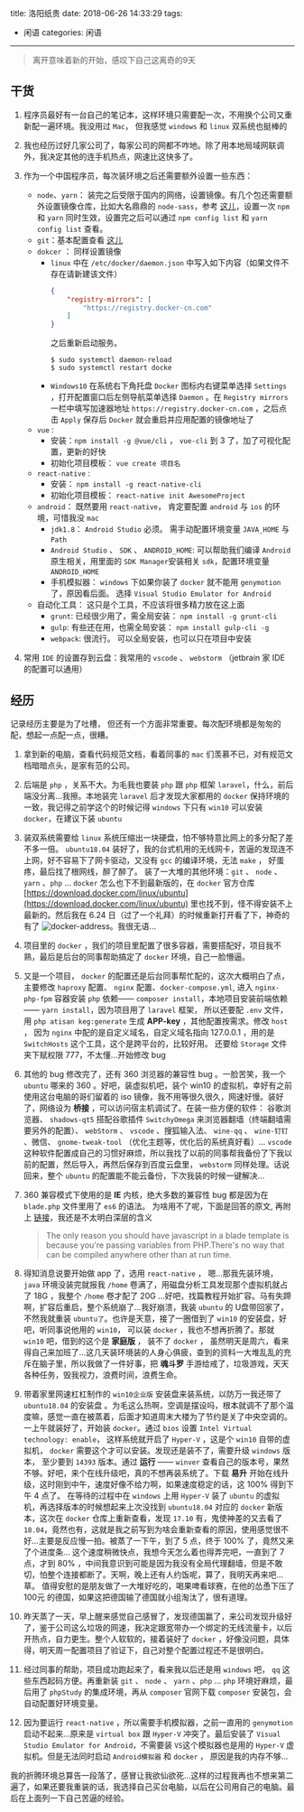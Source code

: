 title: 洛阳纸贵
date: 2018-06-26 14:33:29
tags: 
- 闲语
categories: 闲语
---
> 离开意味着新的开始，感叹下自己这离奇的9天

## 干货
1. 程序员最好有一台自己的笔记本，这样环境只需要配一次，不用换个公司又重新配一遍环境。我没用过 `Mac`， 但我感觉 `windows` 和 `linux` 双系统也挺棒的

2. 我也经历过好几家公司了，每家公司的网都不咋地。除了用本地局域网联调外，我决定其他的连手机热点，网速比这快多了。

3. 作为一个中国程序员，每次装环境之后还需要额外设置一些东西：
    - `node`、`yarn`： 装完之后受限于国内的网络，设置镜像。有几个包还需要额外设置镜像仓库，比如大名鼎鼎的 `node-sass`，参考 [这儿](https://gist.github.com/52cik/c1de8926e20971f415dd)，设置一次 `npm` 和 `yarn` 同时生效，设置完之后可以通过 `npm config list` 和 `yarn config list` 查看。
    - `git`：基本配置查看 [这儿](https://jintang.github.io/2016/06/24/git%E5%B8%B8%E7%94%A8%E5%91%BD%E4%BB%A4/)
    - `dokcer` ： 同样设置镜像
        - `linux` 中在 `/etc/docker/daemon.json` 中写入如下内容（如果文件不存在请新建该文件）
            ``` json
            {
                "registry-mirrors": [
                    "https://registry.docker-cn.com"
                ]
            }
            ```
            之后重新启动服务。
            ``` Shell
            $ sudo systemctl daemon-reload
            $ sudo systemctl restart docke
            ```
        - `Windows10` 在系统右下角托盘 `Docker` 图标内右键菜单选择 `Settings` ，打开配置窗口后左侧导航菜单选择 `Daemon` 。在 `Registry mirrors` 一栏中填写加速器地址 `https://registry.docker-cn.com` ，之后点击 `Apply` 保存后 `Docker` 就会重启并应用配置的镜像地址了
    - `vue` : 
        - 安装：`npm install -g @vue/cli` ， `vue-cli` 到 3 了，加了可视化配置，更新的好快
        - 初始化项目模板： `vue create 项目名`
    - `react-native` :  
        - 安装： `npm install -g react-native-cli`
        - 初始化项目模板： `react-native init AwesomeProject`
    - `android`： 既然要用 `react-native`， 肯定要配置 `android` 与 `ios` 的环境，可惜我没 `mac`
        - `jdk1.8`： `Android Studio` 必须。 需手动配置环境变量 `JAVA_HOME` 与 `Path`
        - `Android Studio` 、 `SDK` 、 `ANDROID_HOME`: 可以帮助我们编译 `Android` 原生相关，用里面的 `SDK Manager`安装相关 `sdk`，配置环境变量 `ANDROID_HOME`
        - 手机模拟器： `windows` 下如果你装了 `docker` 就不能用 `genymotion` 了，原因看后面。 选择 `Visual Studio Emulator for Android`
    - 自动化工具： 这只是个工具，不应该将很多精力放在这上面
        - `grunt`: 已经很少用了，需全局安装： `npm install -g grunt-cli`
        - `gulp`: 有些还在用，也需全局安装： `npm install gulp-cli -g`
        - `webpack`: 很流行。 可以全局安装，也可以只在项目中安装
4. 常用 `IDE` 的设置存到云盘：我常用的 `vscode` 、 `webstorm` （jetbrain 家 IDE 的配置可以通用）
<!-- more -->

## 经历
记录经历主要是为了吐槽， 但还有一个方面非常重要。每次配环境都是匆匆的配，想起一点配一点，很糟。

1. 拿到新的电脑，查看代码规范文档，看着同事的 `mac` 们羡慕不已，对有规范文档暗暗点头，是家有范的公司。

2. 后端是 `php` ，关系不大。为毛我也要装 `php` 跟 `php` 框架 `laravel`，什么，前后端没分离...我擦。本地装完 `laravel` 后才发现大家都用的 `docker` 保持环境的一致，我记得之前学这个的时候记得 `windows` 下只有 `win10` 可以安装 `docker`，在建议下装 `ubuntu`

3. 装双系统需要给 `linux` 系统压缩出一块硬盘，怕不够特意比网上的多分配了差不多一倍。 `ubuntu18.04` 装好了，我的台式机用的无线网卡，苦逼的发现连不上网，好不容易下了网卡驱动，又没有 `gcc` 的编译环境，无法 `make` ， 好蛋疼，最后找了根网线，醉了醉了。 装了一大堆的其他环境：`git` 、 `node` 、 `yarn` 、`php` ... `docker` 怎么也下不到最新版的，在 `docker` 官方仓库 [https://download.docker.com/linux/ubuntu](https://download.docker.com/linux/ubuntu) 里也找不到，怪不得安装不上最新的。然后我在 6.24 日（过了一个礼拜）的时候重新打开看了下，神奇的有了 ![docker-address](https://tang-blog-1257996120.cos-website.ap-chengdu.myqcloud.com/docker-address.png)。我很无语...

4. 项目里的 `docker` ，我们的项目里配置了很多容器，需要搭配好，项目我不熟，最后是后台的同事帮助搞定了 `docker` 环境，自己一脸懵逼。

5. 又是一个项目， `docker` 的配置还是后台同事帮忙配的，这次大概明白了点，主要修改 `haproxy` 配置、 `nginx` 配置、`docker-compose.yml`, 进入 `nginx-php-fpm` 容器安装 `php` 依赖—— `composer install`，本地项目安装前端依赖—— `yarn install`，因为项目用了 `laravel` 框架， 所以还要配 `.env` 文件， 用 `php atisan keg:generate` 生成 **APP-key** ，其他配置按需求。修改 `host` ， 因为 `nginx` 中配的是自定义域名，自定义域名指向 127.0.0.1 ，用的是 `SwitchHosts` 这个工具，这个是跨平台的，比较好用。 还要给 `Storage` 文件夹下赋权限 777，不太懂...开始修改 bug

6. 其他的 bug 修改完了，还有 360 浏览器的兼容性 bug 。一脸苦笑，我一个 `ubuntu` 哪来的 360 。好吧，装虚拟机吧，装个 win10 的虚拟机，幸好有之前使用这台电脑的哥们留着的 iso 镜像，我不用等很久很久，网速好慢。装好了，网络设为 **桥接** ，可以访问宿主机调试了。在装一些方便的软件： 谷歌浏览器、 `shadows-qt5` 搭配谷歌插件 `SwitchyOmega` 来浏览器翻墙（终端翻墙需要另外的配置）、 `webStorm` 、 `vscode` 、搜狐输入法、 `wine-qq` 、 `wine-钉钉` 、微信、 `gnome-tweak-tool` （优化主题等，优化后的系统真好看）... `vscode` 这种软件配置成自己的习惯好麻烦，所以我找了以前的同事帮我备份了下我以前的配置，然后导入，再然后保存到百度云盘里， `webstorm` 同样处理。话说回来，整个 `ubuntu` 的配置能不能云备份，下次我装的时候一键解决...

7. 360 兼容模式下使用的是 **IE** 内核，绝大多数的兼容性 bug 都是因为在 `blade.php` 文件里用了 `es6` 的语法。 为啥用不了呢，下面是回答的原文, 再附上 [链接](https://laracasts.com/discuss/channels/elixir/babel-es6-in-blade-template)，我还是不太明白深层的含义

    > The only reason you should have javascript in a blade template is because you're passing variables from PHP.There's no way that can be compiled anywhere other than at run time.

8. 得知消息说要开始做 app 了，选用 `react-native` ， 嗯...那我先装环境， `java` 环境没装完就报我 `/home` 卷满了，用磁盘分析工具发现那个虚拟机就占了 18G ，我整个 `/home` 卷才配了 20G ...好吧，找篇教程开始扩容。马有失蹄啊，扩容后重启，整个系统崩了...我好崩溃，我装 `ubuntu` 的 U盘带回家了，不然我就重装 `ubuntu了`。也许是天意，接了一圈借到了 `win10` 的安装盘，好吧，听同事说他用的 `win10`， 可以装 `docker` ，我也不想再折腾了。那就 `win10` 吧，借到的这个是 **家庭版** ， 装不了 `docker` ， 虽然明天是周六，看来得自己来加班了...这几天装环境装的人身心俱疲，查到的资料一大堆乱乱的充斥在脑子里，所以我做了一件好事，把 **魂斗罗** 手游给戒了，垃圾游戏，天天各种任务，毁我视力，浪费时间，浪费生命。

9. 带着家里网速杠杠制作的 `win10企业版` 安装盘来装系统，以防万一我还带了 `ubuntu18.04` 的安装盘 。为毛这么热啊，空调是摆设吗，根本就调不了那个温度嘛，感觉一直在被蒸着，后面才知道周末大楼为了节约是关了中央空调的。一上午就装好了，开始装 `docker`。通过 `bios` 设置 `Intel Virtual technology: enable`， 这样系统就开启了 `Hyper-V` ，这是个 `win10` 自带的虚拟机， `docker` 需要这个才可以安装。发现还是装不了，需要升级 `windows` 版本， 至少要到 `14393` 版本。通过 **运行** —— `winver` 查看自己的版本号，果然不够。好吧，来个在线升级吧，真的不想再装系统了。下载 **易升** 开始在线升级，这时刚到中午，速度好像不给力啊，如果速度稳定的话，这 100% 得到下午 4 点了。 在等待的过程中在 `windows` 上用 `Hyper-V` 装了 `ubuntu` 的虚拟机，再选择版本的时候想起来上次没找到 `ubuntu18.04` 对应的 `docker` 新版本，这次在 `docker` 仓库上重新查看，发现 `17.10` 有，鬼使神差的又去看了 `18.04`，竟然也有，这就是我之前写到为啥会重新查看的原因，使用感觉很不好...主要是反应慢一拍。被蒸了一下午，到了 5 点，终于 100% 了，竟然又来了个进度条... 这个速度稍微快点，我想今天怎么着也得弄完吧，一直到了 7 点，才到 80% ，中间我意识到可能是因为我没有全局代理翻墙，但是不敢切，怕整个连接都断了。天啊，晚上还有人约饭呢，算了，我明天再来吧...草。 值得安慰的是朋友做了一大堆好吃的，喝果啤看球赛，在他的怂恿下压了 100元 的德国，如果这把德国输了德国就小组淘汰了，很有道理。

10. 昨天蒸了一天，早上醒来感觉自己感冒了，发现德国赢了，来公司发现升级好了，鉴于公司这么垃圾的网速，我决定跟宽带办一个绑定的无线流量卡，以后开热点，自力更生。整个人软软的，接着装好了 `docker` ，好像没问题，具体得，明天周一配置项目了验证下，自己对整个配置过程还不是很明白。

11. 经过同事的帮助，项目成功跑起来了，看来我以后还是用 `windows` 吧， `qq` 这些东西起码方便。再重新装 `git` 、 `node` 、 `yarn` 、`php` ... `php` 环境好麻烦，最后用了 `phpStudy` 的集成环境，再从 `composer` 官网下载 `composer` 安装包，会自动配置好环境变量。

12. 因为要运行 `react-native` ，所以需要手机模拟器，之前一直用的 `genymotion` 启动不起来...原来是 `virtual box` 跟 `Hyper-V` 冲突了。最后安装了 `Visual Studio Emulator for Android`，不需要装 `VS`这个模拟器也是用的 `Hyper-V` 虚拟机。但是无法同时启动 `Android模拟器` 和 `docker` ， 原因是我的内存不够...

我的折腾环境总算告一段落了，感冒让我欲仙欲死...这样的过程我再也不想来第二遍了，如果还要我重装的话，我选择自己买台电脑，以后在公司用自己的电脑。最后在上面列一下自己苦逼的经验。
